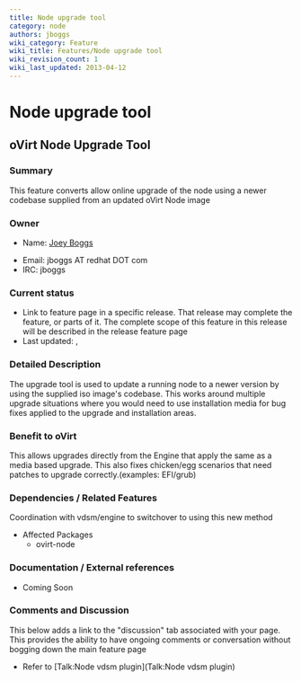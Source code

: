 ```yaml
---
title: Node upgrade tool
category: node
authors: jboggs
wiki_category: Feature
wiki_title: Features/Node upgrade tool
wiki_revision_count: 1
wiki_last_updated: 2013-04-12
---
```


# Node upgrade tool

## oVirt Node Upgrade Tool

### Summary

This feature converts allow online upgrade of the node using a newer codebase supplied from an updated oVirt Node image

### Owner

*   Name: [ Joey Boggs](User:jboggs)

<!-- -->

*   Email: jboggs AT redhat DOT com
*   IRC: jboggs

### Current status

*   Link to feature page in a specific release. That release may complete the feature, or parts of it. The complete scope of this feature in this release will be described in the release feature page
*   Last updated: ,

### Detailed Description

The upgrade tool is used to update a running node to a newer version by using the supplied iso image's codebase. This works around multiple upgrade situations where you would need to use installation media for bug fixes applied to the upgrade and installation areas.

### Benefit to oVirt

This allows upgrades directly from the Engine that apply the same as a media based upgrade. This also fixes chicken/egg scenarios that need patches to upgrade correctly.(examples: EFI/grub)

### Dependencies / Related Features

Coordination with vdsm/engine to switchover to using this new method

*   Affected Packages
    -   ovirt-node

### Documentation / External references

*   Coming Soon

### Comments and Discussion

This below adds a link to the "discussion" tab associated with your page. This provides the ability to have ongoing comments or conversation without bogging down the main feature page

*   Refer to [Talk:Node vdsm plugin](Talk:Node vdsm plugin)

